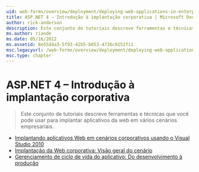 ```yaml
---
uid: web-forms/overview/deployment/deploying-web-applications-in-enterprise-scenarios/index
title: ASP.NET 4 – Introdução à implantação corporativa | Microsoft Docs
author: rick-anderson
description: Este conjunto de tutoriais descreve ferramentas e técnicas que você pode usar para implantar aplicativos da web em vários cenários empresariais.
ms.author: riande
ms.date: 05/16/2012
ms.assetid: 8e55d4a3-5f93-42b5-b053-4736c9152f11
msc.legacyurl: /web-forms/overview/deployment/deploying-web-applications-in-enterprise-scenarios
msc.type: chapter
---
```

<a name="aspnet-4---enterprise-deployment-introduction"></a>ASP.NET 4 – Introdução à implantação corporativa
====================
> Este conjunto de tutoriais descreve ferramentas e técnicas que você pode usar para implantar aplicativos da web em vários cenários empresariais.


- [Implantando aplicativos Web em cenários corporativos usando o Visual Studio 2010](deploying-web-applications-in-enterprise-scenarios.md)
- [Implantação da Web corporativa: Visão geral do cenário](enterprise-web-deployment-scenario-overview.md)
- [Gerenciamento de ciclo de vida do aplicativo: Do desenvolvimento à produção](application-lifecycle-management-from-development-to-production.md)
